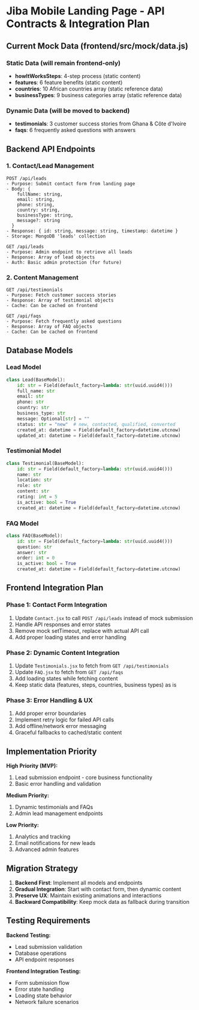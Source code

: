 # Jiba Mobile Landing Page - API Contracts & Integration Plan

## Current Mock Data (frontend/src/mock/data.js)

### Static Data (will remain frontend-only)
- **howItWorksSteps**: 4-step process (static content)
- **features**: 6 feature benefits (static content)
- **countries**: 10 African countries array (static reference data)
- **businessTypes**: 9 business categories array (static reference data)

### Dynamic Data (will be moved to backend)
- **testimonials**: 3 customer success stories from Ghana & Côte d'Ivoire
- **faqs**: 6 frequently asked questions with answers

## Backend API Endpoints

### 1. Contact/Lead Management
```
POST /api/leads
- Purpose: Submit contact form from landing page
- Body: {
    fullName: string,
    email: string,
    phone: string, 
    country: string,
    businessType: string,
    message?: string
  }
- Response: { id: string, message: string, timestamp: datetime }
- Storage: MongoDB 'leads' collection
```

```
GET /api/leads
- Purpose: Admin endpoint to retrieve all leads
- Response: Array of lead objects
- Auth: Basic admin protection (for future)
```

### 2. Content Management
```
GET /api/testimonials
- Purpose: Fetch customer success stories
- Response: Array of testimonial objects
- Cache: Can be cached on frontend
```

```
GET /api/faqs  
- Purpose: Fetch frequently asked questions
- Response: Array of FAQ objects
- Cache: Can be cached on frontend
```

## Database Models

### Lead Model
```python
class Lead(BaseModel):
    id: str = Field(default_factory=lambda: str(uuid.uuid4()))
    full_name: str
    email: str
    phone: str
    country: str
    business_type: str
    message: Optional[str] = ""
    status: str = "new"  # new, contacted, qualified, converted
    created_at: datetime = Field(default_factory=datetime.utcnow)
    updated_at: datetime = Field(default_factory=datetime.utcnow)
```

### Testimonial Model
```python
class Testimonial(BaseModel):
    id: str = Field(default_factory=lambda: str(uuid.uuid4()))
    name: str
    location: str
    role: str
    content: str
    rating: int = 5
    is_active: bool = True
    created_at: datetime = Field(default_factory=datetime.utcnow)
```

### FAQ Model
```python
class FAQ(BaseModel):
    id: str = Field(default_factory=lambda: str(uuid.uuid4()))
    question: str
    answer: str
    order: int = 0
    is_active: bool = True
    created_at: datetime = Field(default_factory=datetime.utcnow)
```

## Frontend Integration Plan

### Phase 1: Contact Form Integration
1. Update `Contact.jsx` to call `POST /api/leads` instead of mock submission
2. Handle API responses and error states
3. Remove mock setTimeout, replace with actual API call
4. Add proper loading states and error handling

### Phase 2: Dynamic Content Integration  
1. Update `Testimonials.jsx` to fetch from `GET /api/testimonials`
2. Update `FAQ.jsx` to fetch from `GET /api/faqs`
3. Add loading states while fetching content
4. Keep static data (features, steps, countries, business types) as is

### Phase 3: Error Handling & UX
1. Add proper error boundaries
2. Implement retry logic for failed API calls
3. Add offline/network error messaging
4. Graceful fallbacks to cached/static content

## Implementation Priority

**High Priority (MVP):**
1. Lead submission endpoint - core business functionality
2. Basic error handling and validation

**Medium Priority:**
1. Dynamic testimonials and FAQs
2. Admin lead management endpoints

**Low Priority:**
1. Analytics and tracking
2. Email notifications for new leads
3. Advanced admin features

## Migration Strategy

1. **Backend First**: Implement all models and endpoints
2. **Gradual Integration**: Start with contact form, then dynamic content
3. **Preserve UX**: Maintain existing animations and interactions
4. **Backward Compatibility**: Keep mock data as fallback during transition

## Testing Requirements

**Backend Testing:**
- Lead submission validation
- Database operations
- API endpoint responses

**Frontend Integration Testing:**
- Form submission flow
- Error state handling
- Loading state behavior
- Network failure scenarios